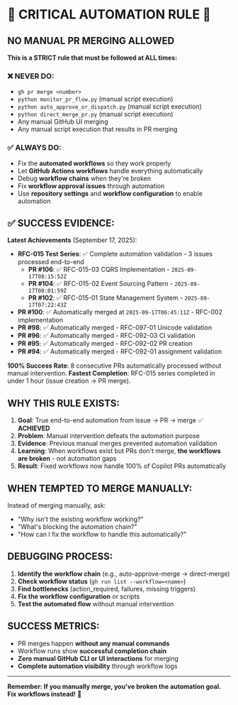 # 🚫 CRITICAL AUTOMATION RULE 🚫

## NO MANUAL PR MERGING ALLOWED

**This is a STRICT rule that must be followed at ALL times:**

### ❌ NEVER DO:
- `gh pr merge <number>`
- `python monitor_pr_flow.py` (manual script execution)
- `python auto_approve_or_dispatch.py` (manual script execution)
- `python direct_merge_pr.py` (manual script execution)
- Any manual GitHub UI merging
- Any manual script execution that results in PR merging

### ✅ ALWAYS DO:
- Fix the **automated workflows** so they work properly
- Let **GitHub Actions workflows** handle everything automatically
- Debug **workflow chains** when they're broken
- Fix **workflow approval issues** through automation
- Use **repository settings** and **workflow configuration** to enable automation

## ✅ SUCCESS EVIDENCE:

**Latest Achievements** (September 17, 2025):
- **RFC-015 Test Series**: ✅ Complete automation validation - 3 issues processed end-to-end
  - **PR #106**: ✅ RFC-015-03 CQRS Implementation - `2025-09-17T08:15:52Z`
  - **PR #104**: ✅ RFC-015-02 Event Sourcing Pattern - `2025-09-17T08:01:59Z`  
  - **PR #102**: ✅ RFC-015-01 State Management System - `2025-09-17T07:22:43Z`
- **PR #100**: ✅ Automatically merged at `2025-09-17T06:45:11Z` - RFC-002 implementation
- **PR #98**: ✅ Automatically merged - RFC-097-01 Unicode validation
- **PR #96**: ✅ Automatically merged - RFC-092-03 CI validation
- **PR #95**: ✅ Automatically merged - RFC-092-02 PR creation
- **PR #94**: ✅ Automatically merged - RFC-092-01 assignment validation

**100% Success Rate**: 8 consecutive PRs automatically processed without manual intervention.
**Fastest Completion**: RFC-015 series completed in under 1 hour (issue creation → PR merge).

## WHY THIS RULE EXISTS:

1. **Goal**: True end-to-end automation from issue → PR → merge ✅ **ACHIEVED**
2. **Problem**: Manual intervention defeats the automation purpose
3. **Evidence**: Previous manual merges prevented automation validation
4. **Learning**: When workflows exist but PRs don't merge, **the workflows are broken** - not automation gaps
5. **Result**: Fixed workflows now handle 100% of Copilot PRs automatically

## WHEN TEMPTED TO MERGE MANUALLY:

Instead of merging manually, ask:
- "Why isn't the existing workflow working?"
- "What's blocking the automation chain?"
- "How can I fix the workflow to handle this automatically?"

## DEBUGGING PROCESS:

1. **Identify the workflow chain** (e.g., auto-approve-merge → direct-merge)
2. **Check workflow status** (`gh run list --workflow=<name>`)
3. **Find bottlenecks** (action_required, failures, missing triggers)
4. **Fix the workflow configuration** or scripts
5. **Test the automated flow** without manual intervention

## SUCCESS METRICS:

- PR merges happen **without any manual commands**
- Workflow runs show **successful completion chain**
- **Zero manual GitHub CLI or UI interactions** for merging
- **Complete automation visibility** through workflow logs

---

**Remember: If you manually merge, you've broken the automation goal. Fix workflows instead!** 🤖
